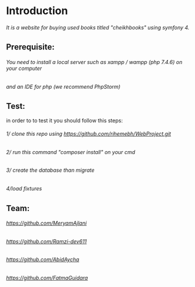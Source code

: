 # Introduction
###### It is a website for buying used books titled "cheikhbooks" using symfony 4.
## Prerequisite:
###### You need to install a local server such as xampp / wampp (php 7.4.6) on your computer 
###### and an IDE for php (we recommend PhpStorm)
## Test:
in order to to test it you should follow this steps:
###### 1/ clone this repo using https://github.com/rihemebh/WebProject.git
###### 2/ run this command "composer install" on your cmd
###### 3/ create the database than migrate
###### 4/load fixtures 
## Team:
######  https://github.com/MeryamAjlani
###### https://github.com/Ramzi-dev611
###### https://github.com/AbidAycha
###### https://github.com/FatmaGuidara
